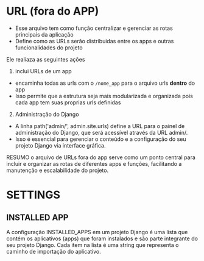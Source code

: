 # URL (fora do APP)
- Esse arquivo tem como função centralizar e gerenciar as rotas principais da aplicação
- Define como as URLs serão distribuidas entre os apps e outras funcionalidades do projeto

Ele realiaza as seguintes ações
1. inclui URLs de um app
- encaminha todas as urls com o `/nome_app` para o arquivo urls **dentro** do app
- Isso permite que a estrutura seja mais modularizada e organizada pois cada app tem suas proprias urls definidas
2. Administração do Django
- A linha path('admin/', admin.site.urls) define a URL para o painel de administração do Django, que será acessível através da URL admin/. 
- Isso é essencial para gerenciar o conteúdo e a configuração do seu projeto Django via interface gráfica.

RESUMO
o arquivo de URLs fora do app serve como um ponto central para incluir e organizar as rotas de diferentes apps e funções, facilitando a manutenção e escalabilidade do projeto.
# SETTINGS

## INSTALLED APP
A configuração INSTALLED_APPS em um projeto Django é uma lista que contém os aplicativos (apps) que foram instalados e são parte integrante do seu projeto Django. Cada item na lista é uma string que representa o caminho de importação do aplicativo. 

